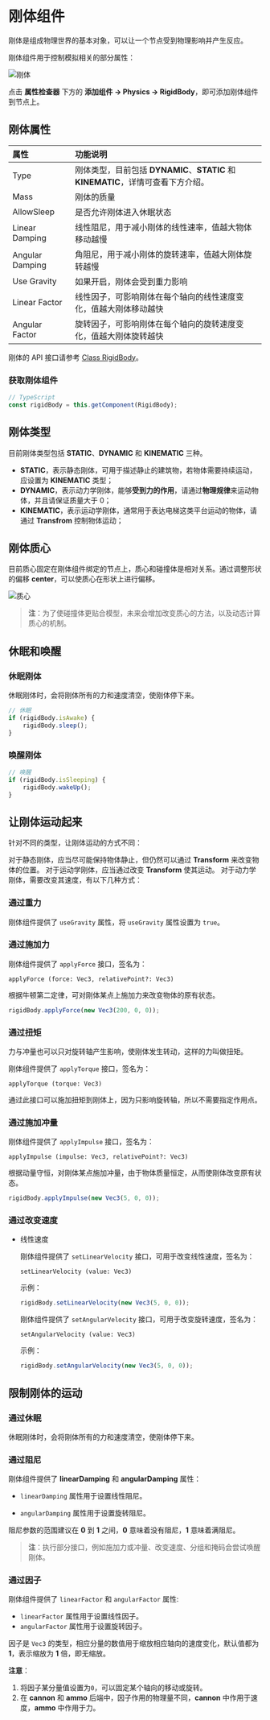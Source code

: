 # 刚体组件

刚体是组成物理世界的基本对象，可以让一个节点受到物理影响并产生反应。

刚体组件用于控制模拟相关的部分属性：

![刚体](img/rigidbody-prop.png)

点击 **属性检查器** 下方的 **添加组件 -> Physics -> RigidBody**，即可添加刚体组件到节点上。

## 刚体属性

| 属性             | 功能说明                             |
| :-------------- | :----------                         |
| Type            | 刚体类型，目前包括 **DYNAMIC**、**STATIC** 和 **KINEMATIC**，详情可查看下方介绍。
| Mass            | 刚体的质量                            |
| AllowSleep      | 是否允许刚体进入休眠状态   |
| Linear Damping  | 线性阻尼，用于减小刚体的线性速率，值越大物体移动越慢        |
| Angular Damping | 角阻尼，用于减小刚体的旋转速率，值越大刚体旋转越慢          |
| Use Gravity     | 如果开启，刚体会受到重力影响             |
| Linear Factor   | 线性因子，可影响刚体在每个轴向的线性速度变化，值越大刚体移动越快 |
| Angular Factor  | 旋转因子，可影响刚体在每个轴向的旋转速度变化，值越大刚体旋转越快 |

刚体的 API 接口请参考 [Class RigidBody](../../../api/zh/classes/physics.rigidbody.html)。

### 获取刚体组件

```ts
// TypeScript
const rigidBody = this.getComponent(RigidBody);
```

## 刚体类型

目前刚体类型包括 **STATIC**、**DYNAMIC** 和 **KINEMATIC** 三种。

- **STATIC**，表示静态刚体，可用于描述静止的建筑物，若物体需要持续运动，应设置为 **KINEMATIC** 类型；
- **DYNAMIC**，表示动力学刚体，能够**受到力的作用**，请通过**物理规律**来运动物体，并且请保证质量大于 0；
- **KINEMATIC**，表示运动学刚体，通常用于表达电梯这类平台运动的物体，请通过 **Transfrom** 控制物体运动；

## 刚体质心

目前质心固定在刚体组件绑定的节点上，质心和碰撞体是相对关系。通过调整形状的偏移 __center__，可以使质心在形状上进行偏移。

![质心](img/center-of-mass.jpg)

> **注**：为了使碰撞体更贴合模型，未来会增加改变质心的方法，以及动态计算质心的机制。

## 休眠和唤醒

### 休眠刚体

休眠刚体时，会将刚体所有的力和速度清空，使刚体停下来。

```ts
// 休眠
if (rigidBody.isAwake) {
    rigidBody.sleep();
}
```

### 唤醒刚体

```ts
// 唤醒
if (rigidBody.isSleeping) {
    rigidBody.wakeUp();
}
```

## 让刚体运动起来

针对不同的类型，让刚体运动的方式不同：

对于静态刚体，应当尽可能保持物体静止，但仍然可以通过 __Transform__ 来改变物体的位置。
对于运动学刚体，应当通过改变 __Transform__ 使其运动。
对于动力学刚体，需要改变其速度，有以下几种方式：

### 通过重力

刚体组件提供了 `useGravity` 属性，将 `useGravity` 属性设置为 `true`。

### 通过施加力

刚体组件提供了 `applyForce` 接口，签名为：

`applyForce (force: Vec3, relativePoint?: Vec3)`

根据牛顿第二定律，可对刚体某点上施加力来改变物体的原有状态。

```ts
rigidBody.applyForce(new Vec3(200, 0, 0));
```

### 通过扭矩

力与冲量也可以只对旋转轴产生影响，使刚体发生转动，这样的力叫做扭矩。

刚体组件提供了 `applyTorque` 接口，签名为：

`applyTorque (torque: Vec3)`

通过此接口可以施加扭矩到刚体上，因为只影响旋转轴，所以不需要指定作用点。

### 通过施加冲量

刚体组件提供了 `applyImpulse` 接口，签名为：

`applyImpulse (impulse: Vec3, relativePoint?: Vec3)`

根据动量守恒，对刚体某点施加冲量，由于物体质量恒定，从而使刚体改变原有状态。

```ts
rigidBody.applyImpulse(new Vec3(5, 0, 0));
```

### 通过改变速度

- 线性速度

  刚体组件提供了 `setLinearVelocity` 接口，可用于改变线性速度，签名为：
  
  `setLinearVelocity (value: Vec3)`
  
  示例：

  ```ts
  rigidBody.setLinearVelocity(new Vec3(5, 0, 0));
  ```

  刚体组件提供了 `setAngularVelocity` 接口，可用于改变旋转速度，签名为：
  
  `setAngularVelocity (value: Vec3)`

  示例：

  ```ts
  rigidBody.setAngularVelocity(new Vec3(5, 0, 0));
  ```

## 限制刚体的运动

### 通过休眠

休眠刚体时，会将刚体所有的力和速度清空，使刚体停下来。

### 通过阻尼

刚体组件提供了 __linearDamping__ 和 __angularDamping__ 属性：

- `linearDamping` 属性用于设置线性阻尼。

- `angularDamping` 属性用于设置旋转阻尼。

阻尼参数的范围建议在 __0__ 到 __1__ 之间，__0__ 意味着没有阻尼，__1__ 意味着满阻尼。

> **注**：执行部分接口，例如施加力或冲量、改变速度、分组和掩码会尝试唤醒刚体。

### 通过因子

刚体组件提供了 `linearFactor` 和 `angularFactor` 属性:

- `linearFactor` 属性用于设置线性因子。
- `angularFactor` 属性用于设置旋转因子。

因子是 `Vec3` 的类型，相应分量的数值用于缩放相应轴向的速度变化，默认值都为 **1**，表示缩放为 **1** 倍，即无缩放。

**注意**：

1. 将因子某分量值设置为`0`，可以固定某个轴向的移动或旋转。
2. 在 __cannon__ 和 __ammo__ 后端中，因子作用的物理量不同，__cannon__ 中作用于速度，__ammo__ 中作用于力。
